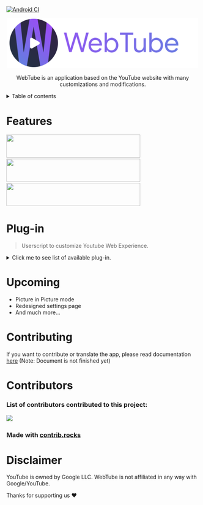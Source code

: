 [![Android CI](https://github.com/thewebtube/webtubeapp/actions/workflows/main.yml/badge.svg)](https://github.com/thewebtube/webtubeapp/actions/workflows/main.yml)
<p align="center">
  <a href="https://webtubeapp.xyz/">
    <img src="./src/webtube_banner.svg" width="500"/>
</a>
  </br>
  </p>
  <p align="center"
  <h4>WebTube is an application based on the YouTube website with many customizations and modifications.</h4>
  </p>

<details>
<summary> Table of contents </summary>

 1. [Features](#Features)
 2. [Plug-in](#Plug-in)
 3. [Upcoming](#Upcoming)
 4. [Contributing](#Contributing)
 5. [Contributors](#Contributor)
 6. [Disclaimer](#Disclaimer)
 </details>

# Features
<picture>
  <source media="(prefers-color-scheme: dark)" srcset="https://cdn.discordapp.com/attachments/1025285792236572712/1025285913586192434/adblock-dark.svg" width="350" height="60">
  <source media="(prefers-color-scheme: light)" srcset="https://cdn.discordapp.com/attachments/1025285792236572712/1025287433270591508/adblock-light.svg" width="350" height="60">
  <img alt="">
</picture>

<picture>
  <source media="(prefers-color-scheme: dark)" srcset="https://cdn.discordapp.com/attachments/1025285792236572712/1025287646156693554/plugin-dark.svg" width="350" height="60">
  <source media="(prefers-color-scheme: light)" srcset="https://cdn.discordapp.com/attachments/1025285792236572712/1025287817250738198/plugin-light.svg" width="350" height="60">
  <img alt="">
</picture>

<picture>
  <source media="(prefers-color-scheme: dark)" srcset="https://cdn.discordapp.com/attachments/1025285792236572712/1025288018019504128/lightweight-dark.svg" width="350" height="60">
  <source media="(prefers-color-scheme: light)" srcset="https://cdn.discordapp.com/attachments/1025285792236572712/1025288211813118012/lightweight-light.svg" width="350" height="60">
  <img alt="">
</picture>

# Plug-in
>Userscript to customize Youtube Web Experience.
<details>
<summary>Click me to see list of available plug-in.</summary>

- Adguard: Block all Youtube ads
- AgeBypasser: Bypass age restriction
- AntiClickBait: Preview content without actually clicking on it
- SponsorBlock: Skip unwanted segments
- RYD: Display youtube dislikes
- Short Disabler: Disable short button
- WebTube anonymous statistics: Obtain statistics on the use of the application in an anonymous way
</details>

# Upcoming
- Picture in Picture mode
- Redesigned settings page
- And much more...

# Contributing
If you want to contribute or translate the app, please read documentation [here](contributing.md)
(Note: Document is not finished yet)

# Contributors
<h3>List of contributors contributed to this project:</h3>

<a href = "https://github.com/thewebtube/webtubeapp/graphs/contributors">
  <img src = "https://contrib.rocks/image?repo=thewebtube/webtubeapp"/>
</a>

### Made with [contrib.rocks](https://contrib.rocks)

# Disclaimer
YouTube is owned by Google LLC. WebTube is not affiliated in any way with Google/YouTube.

Thanks for supporting us ❤️
